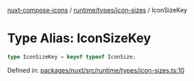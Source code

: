 [nuxt-compose-icons](../../../../modules.md) / [runtime/types/icon-sizes](../index.md) / IconSizeKey

# Type Alias: IconSizeKey

```ts
type IconSizeKey = keyof typeof IconSize;
```

Defined in: [packages/nuxt/src/runtime/types/icon-sizes.ts:10](https://github.com/arthur-plazanet/nuxt-compose-icons/blob/99c7adb9fc4bc50d94b098116a004219498c2ced/packages/nuxt/src/runtime/types/icon-sizes.ts#L10)
